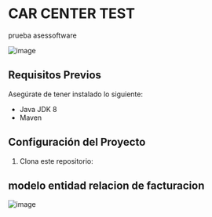 # CAR CENTER TEST

prueba asessoftware

![image](https://github.com/Asiria91/carcenter/assets/28954685/338fb44e-d062-4e8d-8304-464372c2b692)


## Requisitos Previos

Asegúrate de tener instalado lo siguiente:

- Java JDK 8
- Maven

## Configuración del Proyecto

1. Clona este repositorio:

## modelo entidad relacion de facturacion

![image](https://github.com/Asiria91/carcenter/assets/28954685/e88da03e-9790-4aa2-81b3-1e6f9befc422)

